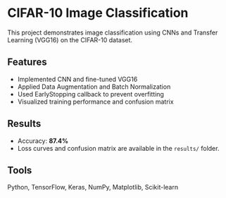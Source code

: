# CIFAR-10 Image Classification

This project demonstrates image classification using CNNs and Transfer Learning (VGG16) on the CIFAR-10 dataset.

##  Features
- Implemented CNN and fine-tuned VGG16
- Applied Data Augmentation and Batch Normalization
- Used EarlyStopping callback to prevent overfitting
- Visualized training performance and confusion matrix

##  Results
- Accuracy: **87.4%**
- Loss curves and confusion matrix are available in the `results/` folder.

##  Tools
Python, TensorFlow, Keras, NumPy, Matplotlib, Scikit-learn
